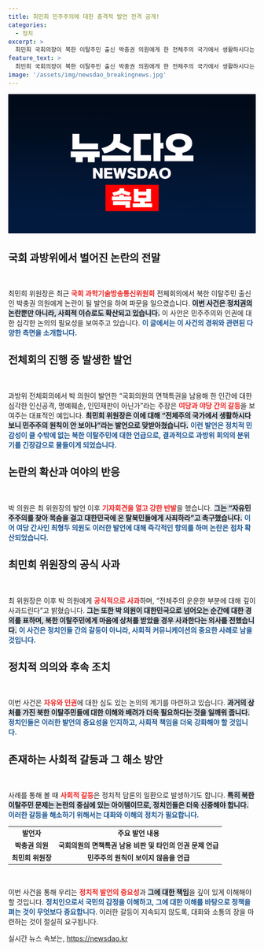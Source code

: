 ```yaml
---
title: 최민희 민주주의에 대한 충격적 발언 전격 공개!
categories:
  - 정치
excerpt: >
  최민희 국회의장이 북한 이탈주민 출신 박충권 의원에게 한 전체주의 국가에서 생활하시다는 발언이 논란을 일으켰습니다. 이후 공식 사과로 사태는 일단락됐지만, 두 의원 간의 갈등은 여전히 뜨거운 이슈로 남아 있습니다.
feature_text: >
  최민희 국회의장이 북한 이탈주민 출신 박충권 의원에게 한 전체주의 국가에서 생활하시다는 발언이 논란을 일으켰습니다. 이후 공식 사과로 사태는 일단락됐지만, 두 의원 간의 갈등은 여전히 뜨거운 이슈로 남아 있습니다.
image: '/assets/img/newsdao_breakingnews.jpg'
---
```


<p><img src="/assets/img/newsdao_breakingnews.jpg" alt="ontimetimes 속보" /></p>

<h2 data-ke-size="size26">국회 과방위에서 벌어진 논란의 전말</h2>

<p data-ke-size="size16">&nbsp;</p>

<p>최민희 위원장은 최근 <b><span style="color: #ee2323;">국회 과학기술방송통신위원회</span></b> 전체회의에서 북한 이탈주민 출신인 박충권 의원에게 논란이 될 발언을 하여 파문을 일으켰습니다. <b><span style="background-color: #21538527;">이번 사건은 정치권의 논란뿐만 아니라, 사회적 이슈로도 확산되고 있습니다.</span></b> 이 사안은 민주주의와 인권에 대한 심각한 논의의 필요성을 보여주고 있습니다. <b><span style="color: #1a5490;">이 글에서는 이 사건의 경위와 관련된 다양한 측면을 소개합니다.</span></b></p>

<h2 data-ke-size="size26">전체회의 진행 중 발생한 발언</h2>

<p data-ke-size="size16">&nbsp;</p>

<p>과방위 전체회의에서 박 의원이 발언한 “국회의원의 면책특권을 남용해 한 인간에 대한 심각한 인신공격, 명예훼손, 인민재판이 아닌가”라는 주장은 <b><span style="color: #ee2323;">여당과 야당 간의 갈등</span></b>을 보여주는 대표적인 예입니다. <b><span style="background-color: #21538527;">최민희 위원장은 이에 대해 “전체주의 국가에서 생활하시다 보니 민주주의 원칙이 안 보이나”라는 발언으로 맞받아쳤습니다.</span></b> <b><span style="color: #1a5490;">이런 발언은 정치적 민감성이 클 수밖에 없는 북한 이탈주민에 대한 언급으로, 결과적으로 과방위 회의의 분위기를 긴장감으로 물들이게 되었습니다.</span></b></p>

<h2 data-ke-size="size26">논란의 확산과 여야의 반응</h2>

<p data-ke-size="size16">&nbsp;</p>

<p>박 의원은 최 위원장의 발언 이후 <b><span style="color: #ee2323;">기자회견을 열고 강한 반발</span></b>을 했습니다. <b><span style="background-color: #21538527;">그는 “자유민주주의를 찾아 목숨을 걸고 대한민국에 온 탈북민들에게 사죄하라”고 촉구했습니다.</span></b> <b><span style="color: #1a5490;">이어 여당 간사인 최형두 의원도 이러한 발언에 대해 즉각적인 항의를 하며 논란은 점차 확산되었습니다.</span></b></p>

<h2 data-ke-size="size26">최민희 위원장의 공식 사과</h2>

<p data-ke-size="size16">&nbsp;</p>

<p>최 위원장은 이후 박 의원에게 <b><span style="color: #ee2323;">공식적으로 사과</span></b>하며, “전체주의 운운한 부분에 대해 깊이 사과드린다”고 밝혔습니다. <b><span style="background-color: #21538527;">그는 또한 박 의원이 대한민국으로 넘어오는 순간에 대한 경의를 표하며, 북한 이탈주민에게 마음에 상처를 받았을 경우 사과한다는 의사를 전했습니다.</span></b> <b><span style="color: #1a5490;">이 사건은 정치인들 간의 갈등이 아니라, 사회적 커뮤니케이션의 중요한 사례로 남을 것입니다.</span></b></p>

<h2 data-ke-size="size26">정치적 의의와 후속 조치</h2>

<p data-ke-size="size16">&nbsp;</p>

<p>이번 사건은 <b><span style="color: #ee2323;">자유와 인권</span></b>에 대한 심도 있는 논의의 계기를 마련하고 있습니다. <b><span style="background-color: #21538527;">과거의 상처를 가진 북한 이탈주민들에 대한 이해와 배려가 더욱 필요하다는 것을 일깨워 줍니다.</span></b> <b><span style="color: #1a5490;">정치인들은 이러한 발언의 중요성을 인지하고, 사회적 책임을 더욱 강화해야 할 것입니다.</span></b></p>

<h2 data-ke-size="size26">존재하는 사회적 갈등과 그 해소 방안</h2>

<p data-ke-size="size16">&nbsp;</p>

<p>사례를 통해 볼 때 <b><span style="color: #ee2323;">사회적 갈등</span></b>은 정치적 담론의 일환으로 발생하기도 합니다. <b><span style="background-color: #21538527;">특히 북한 이탈주민 문제는 논란의 중심에 있는 아이템이므로, 정치인들은 더욱 신중해야 합니다.</span></b> <b><span style="color: #1a5490;">이러한 갈등을 해소하기 위해서는 대화와 이해의 정치가 필요합니다.</span></b> </p>

<table style="width: 100%; border-collapse: collapse;">
    <tr>
        <td style="text-align: center; height: 17px;"><b>발언자</b></td>
        <td style="text-align: center; height: 17px;"><b>주요 발언 내용</b></td>
    </tr>
    <tr>
        <td style="text-align: center; height: 17px;"><b>박충권 의원</b></td>
        <td style="text-align: center; height: 17px;"><b>국회의원의 면책특권 남용 비판 및 타인의 인권 문제 언급</b></td>
    </tr>
    <tr>
        <td style="text-align: center; height: 17px;"><b>최민희 위원장</b></td>
        <td style="text-align: center; height: 17px;"><b>민주주의 원칙이 보이지 않음을 언급</b></td>
    </tr>
</table>

<p data-ke-size="size16">&nbsp;</p>

<p>이번 사건을 통해 우리는 <b><span style="color: #ee2323;">정치적 발언의 중요성</span></b>과 <b><span style="background-color: #21538527;">그에 대한 책임</span></b>을 깊이 있게 이해해야 할 것입니다. <b><span style="color: #1a5490;">정치인으로서 국민의 감정을 이해하고, 그에 대한 이해를 바탕으로 정책을 펴는 것이 무엇보다 중요합니다</span></b>. 이러한 갈등이 지속되지 않도록, 대화와 소통의 장을 마련하는 것이 절실히 요구됩니다.</p>
실시간 뉴스 속보는, <a href="https://newsdao.kr" rel="dofollow">https://newsdao.kr</a>


